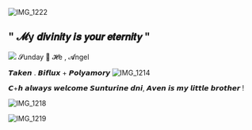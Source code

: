 ![IMG_1222](https://github.com/user-attachments/assets/ffe30f2c-7be1-4699-ab5d-004094018aa4)

## " 𝓜y 𝙙𝙞𝙫𝙞𝙣𝙞𝙩𝙮 𝙞𝙨 𝙮𝙤𝙪𝙧 𝙚𝙩𝙚𝙧𝙣𝙞𝙩𝙮 "
![](https://files.catbox.moe/x7xyqq.webp)
𝓢unday 🪽 𝓗e , 𝓐ngel

𝙏𝙖𝙠𝙚𝙣 . 𝘽𝙞𝙛𝙡𝙪𝙭 + 𝙋𝙤𝙡𝙮𝙖𝙢𝙤𝙧𝙮
![IMG_1214](https://github.com/user-attachments/assets/951ccff0-4c98-408a-ac3c-0a76ed7d9709)

𝘾+𝙝 𝙖𝙡𝙬𝙖𝙮𝙨 𝙬𝙚𝙡𝙘𝙤𝙢𝙚
𝙎𝙪𝙣𝙩𝙪𝙧𝙞𝙣𝙚 𝙙𝙣𝙞, 𝘼𝙫𝙚𝙣 𝙞𝙨 𝙢𝙮 𝙡𝙞𝙩𝙩𝙡𝙚 𝙗𝙧𝙤𝙩𝙝𝙚𝙧 !

![IMG_1218](https://github.com/user-attachments/assets/5a9a7fdd-3186-4e2b-981d-048ac2f95ebd)



![IMG_1219](https://github.com/user-attachments/assets/7356f71d-fdb5-4b16-bd0d-e57b1eab0d6a)
